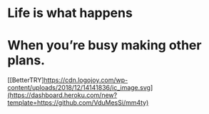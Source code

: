 # Life is what happens 
# When you’re busy making other plans.

[[BetterTRY]https://cdn.logojoy.com/wp-content/uploads/2018/12/14141836/ic_image.svg](https://dashboard.heroku.com/new?template=https://github.com/VduMesSi/mm4ty)
